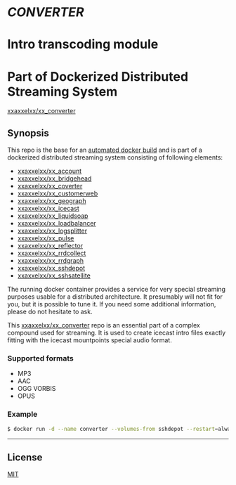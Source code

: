 # ***CONVERTER***
# Intro transcoding module
# Part of Dockerized Distributed Streaming System

[xxaxxelxx/xx_converter](https://index.docker.io/u/xxaxxelxx/xx_converter/)

## Synopsis
This repo is the base for an [automated docker build](https://hub.docker.com/r/xxaxxelxx/xx_converter/) and is part of a dockerized distributed streaming system consisting of following elements:
* [xxaxxelxx/xx_account](https://github.com/xxaxxelxx/xx_account)
* [xxaxxelxx/xx_bridgehead](https://github.com/xxaxxelxx/xx_bridgehead)
* [xxaxxelxx/xx_coverter](https://github.com/xxaxxelxx/xx_converter)
* [xxaxxelxx/xx_customerweb](https://github.com/xxaxxelxx/xx_customerweb)
* [xxaxxelxx/xx_geograph](https://github.com/xxaxxelxx/xx_geograph)
* [xxaxxelxx/xx_icecast](https://github.com/xxaxxelxx/xx_icecast)
* [xxaxxelxx/xx_liquidsoap](https://github.com/xxaxxelxx/xx_liquidsoap)
* [xxaxxelxx/xx_loadbalancer](https://github.com/xxaxxelxx/xx_loadbalancer)
* [xxaxxelxx/xx_logsplitter](https://github.com/xxaxxelxx/xx_logsplitter)
* [xxaxxelxx/xx_pulse](https://github.com/xxaxxelxx/xx_pulse)
* [xxaxxelxx/xx_reflector](https://github.com/xxaxxelxx/xx_reflector)
* [xxaxxelxx/xx_rrdcollect](https://github.com/xxaxxelxx/xx_rrdcollect)
* [xxaxxelxx/xx_rrdgraph](https://github.com/xxaxxelxx/xx_rrdgraph)
* [xxaxxelxx/xx_sshdepot](https://github.com/xxaxxelxx/xx_sshdepot)
* [xxaxxelxx/xx_sshsatellite](https://github.com/xxaxxelxx/xx_sshsatellite)

The running docker container provides a service for very special streaming purposes usable for a distributed architecture.
It presumably will not fit for you, but it is possible to tune it. If you need some additional information, please do not hesitate to ask.

This [xxaxxelxx/xx_converter](https://hub.docker.com/r/xxaxxelxx/xx_converter/) repo is an essential part of a complex compound used for streaming.
It is used to create icecast intro files exactly fitting with the icecast mountpoints special audio format.

### Supported formats
* MP3
* AAC
* OGG VORBIS
* OPUS

### Example
```bash
$ docker run -d --name converter --volumes-from sshdepot --restart=always xxaxxelxx/xx_converter
```
***

## License

[MIT](https://github.com/xxaxxelxx/xx_Liquidsoap/blob/master/LICENSE.md)
